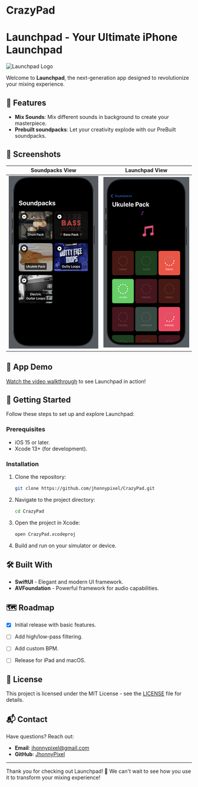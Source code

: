 # CrazyPad

# Launchpad - Your Ultimate iPhone Launchpad

![Launchpad Logo](https://via.placeholder.com/800x200.png?text=App+Banner+Here)

Welcome to **Launchpad**, the next-generation app designed to revolutionize your mixing experience.

## 🚀 Features

- **Mix Sounds**: Mix different sounds in background to create your masterpiece.
- **Prebuilt soundpacks**: Let your creativity explode with our PreBuilt soundpacks.

## 📸 Screenshots

| Soundpacks View        | Launchpad View        |
|----------------------------|-----------------------------|
| ![Screenshot 1](soundpacks_view.png) | ![Screenshot 2](launchpad_view.png) |

## 🎨 App Demo

[Watch the video walkthrough](https://example.com) to see Launchpad in action!

## 📖 Getting Started

Follow these steps to set up and explore Launchpad:

### Prerequisites

- iOS 15 or later.
- Xcode 13+ (for development).

### Installation

1. Clone the repository:
   ```bash
   git clone https://github.com/jhonnypixel/CrazyPad.git
   ```
2. Navigate to the project directory:
   ```bash
   cd CrazyPad
   ```
3. Open the project in Xcode:
   ```bash
   open CrazyPad.xcodeproj
   ```
4. Build and run on your simulator or device.


## 🛠️ Built With

- **SwiftUI** - Elegant and modern UI framework.
- **AVFoundation** - Powerful framework for audio capabilities.

## 🗺️ Roadmap

- [x] Initial release with basic features.
- [ ] Add high/low-pass filtering.
- [ ] Add custom BPM.
- [ ] Release for iPad and macOS.


## 📝 License

This project is licensed under the MIT License - see the [LICENSE](LICENSE) file for details.

## 📬 Contact

Have questions? Reach out:

- **Email**: [jhonnypixel@gmail.com](mailto:jhonnypixel@gmail.com)
- **GitHub**: [JhonnyPixel](https://github.com/jhonnypixel)

---

Thank you for checking out Launchpad! 🚀 We can't wait to see how you use it to transform your mixing experience!

